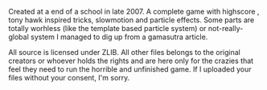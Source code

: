 Created at a end of a school in late 2007. A complete game with highscore , tony hawk inspired tricks, slowmotion and particle effects. Some parts are totally worhless (like the template based particle system) or not-really-global system I managed to dig up from a gamasutra article.

All source is licensed under ZLIB.
All other files belongs to the original creators or whoever holds the rights and are here only for the crazies that feel they need to run the horrible and unfinished game. If I uploaded your files without your consent, I'm sorry.